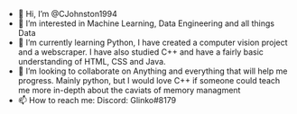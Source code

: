 - 👋 Hi, I’m @CJohnston1994
- 👀 I’m interested in Machine Learning, Data Engineering and all things Data
- 🌱 I’m currently learning Python, I have created a computer vision project and a webscraper. I have also studied C++ and have a fairly basic understanding of HTML, CSS and Java.
- 💞️ I’m looking to collaborate on Anything and everything that will help me progress. Mainly python, but I would love C++ if someone could teach me more in-depth about the caviats of memory managment  
- 📫 How to reach me: Discord: Glinko#8179

<!---
TheGlink/TheGlink is a ✨ special ✨ repository because its `README.md` (this file) appears on your GitHub profile.
You can click the Preview link to take a look at your changes.
--->
